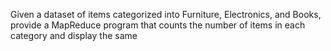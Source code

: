 Given a dataset of items categorized into Furniture, Electronics, and Books, provide a MapReduce program that counts the number of items in each category and display the same
